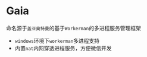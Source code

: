 # Gaia

命名源于`盖亚奥特曼`的基于`Workerman`的多进程服务管理框架

- `windows`环境下`workerman`多进程支持
- 内置`nat`内网穿透进程服务，方便微信开发
